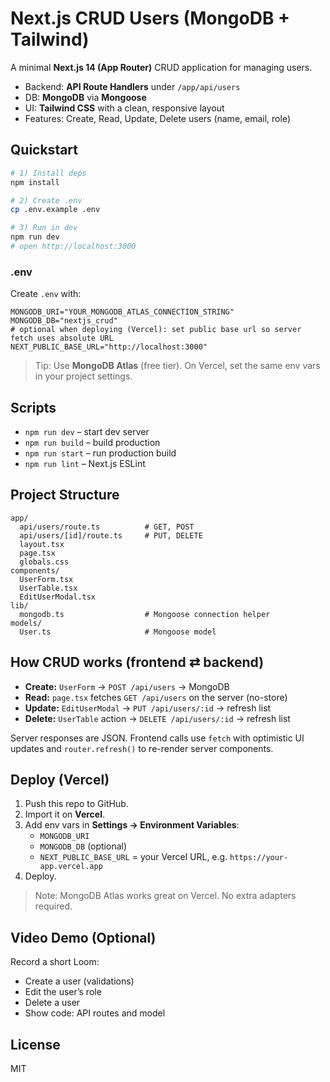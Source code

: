 # Next.js CRUD Users (MongoDB + Tailwind)

A minimal **Next.js 14 (App Router)** CRUD application for managing users.
- Backend: **API Route Handlers** under `/app/api/users`
- DB: **MongoDB** via **Mongoose**
- UI: **Tailwind CSS** with a clean, responsive layout
- Features: Create, Read, Update, Delete users (name, email, role)

## Quickstart

```bash
# 1) Install deps
npm install

# 2) Create .env
cp .env.example .env

# 3) Run in dev
npm run dev
# open http://localhost:3000
```

### .env
Create `.env` with:

```
MONGODB_URI="YOUR_MONGODB_ATLAS_CONNECTION_STRING"
MONGODB_DB="nextjs_crud"
# optional when deploying (Vercel): set public base url so server fetch uses absolute URL
NEXT_PUBLIC_BASE_URL="http://localhost:3000"
```

> Tip: Use **MongoDB Atlas** (free tier). On Vercel, set the same env vars in your project settings.

## Scripts
- `npm run dev` – start dev server
- `npm run build` – build production
- `npm run start` – run production build
- `npm run lint` – Next.js ESLint

## Project Structure

```
app/
  api/users/route.ts          # GET, POST
  api/users/[id]/route.ts     # PUT, DELETE
  layout.tsx
  page.tsx
  globals.css
components/
  UserForm.tsx
  UserTable.tsx
  EditUserModal.tsx
lib/
  mongodb.ts                  # Mongoose connection helper
models/
  User.ts                     # Mongoose model
```

## How CRUD works (frontend ⇄ backend)

- **Create:** `UserForm` → `POST /api/users` → MongoDB
- **Read:** `page.tsx` fetches `GET /api/users` on the server (no-store)
- **Update:** `EditUserModal` → `PUT /api/users/:id` → refresh list
- **Delete:** `UserTable` action → `DELETE /api/users/:id` → refresh list

Server responses are JSON. Frontend calls use `fetch` with optimistic UI updates and `router.refresh()` to re-render server components.

## Deploy (Vercel)

1. Push this repo to GitHub.
2. Import it on **Vercel**.
3. Add env vars in **Settings → Environment Variables**:
   - `MONGODB_URI`
   - `MONGODB_DB` (optional)
   - `NEXT_PUBLIC_BASE_URL` = your Vercel URL, e.g. `https://your-app.vercel.app`
4. Deploy.

> Note: MongoDB Atlas works great on Vercel. No extra adapters required.

## Video Demo (Optional)

Record a short Loom:
- Create a user (validations)
- Edit the user’s role
- Delete a user
- Show code: API routes and model

## License
MIT
